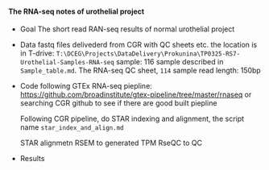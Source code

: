 #### The RNA-seq notes of urothelial project
- Goal
  The short read RAN-seq results of normal urothelial project 
- Data
  fastq files delivederd from CGR with QC sheets etc. the location is in T-drive: 
  `T:\DCEG\Projects\DataDelivery\Prokunina\TP0325-RS7-Urothelial-Samples-RNA-seq`
  sample: 116 sample described in `Sample_table.md`. The RNA-seq QC sheet, `114` sample
  read length: 150bp

- Code
  following GTEx RNA-seq piepline: https://github.com/broadinstitute/gtex-pipeline/tree/master/rnaseq
  or searching CGR github to see if there are good built piepline

  Following CGR pipeline, do STAR indexing and alignment, the script name `star_index_and_align.md`
  
  STAR alignmetn
  RSEM to generated TPM
  RseQC to QC
  
- Results
